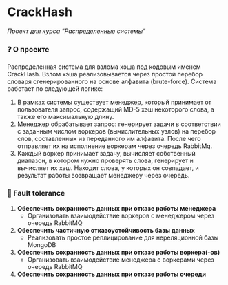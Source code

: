 # CrackHash
_Проект для курса "Распределенные системы"_

### ❓ О проекте
Распределенная система для взлома хэша под кодовым именем CrackHash. Взлом хэша реализовывается через простой перебор словаря сгенерированного на основе алфавита (brute-force). Система работает по следующей логике:
1. В рамках системы существует менеджер, который принимает от пользователя запрос, содержащий MD-5 хэш некоторого слова, а также его максимальную длину.
2. Менеджер обрабатывает запрос: генерирует задачи в соответствии с заданным числом воркеров (вычислительных узлов) на перебор слов, составленных из переданного им алфавита. После чего отправляет их на исполнение воркерам через очередь RabbitMq.
3. Каждый воркер принимает задачу, вычисляет собственный диапазон, в котором нужно проверять слова, генерирует и вычисляет их хэш. Находит слова, у которых он совпадает, и результат работы возвращает менеджеру через очередь.

### 🚨 Fault tolerance
1. **Обеспечить сохранность данных при отказе работы менеджера** 
    - Организовать взаимодействие воркеров с менеджером через очередь RabbitMQ
2. **Обеспечить частичную отказоустойчивость базы данных**
   - Реализовать простое реплицирование для нереляционной базы MongoDB
3. **Обеспечить сохранность данных при отказе работы воркера(-ов)** 
   - Организовать взаимодействие менеджера с воркерами через очередь RabbitMQ
4. **Обеспечить сохранность данных при отказе работы очереди**
